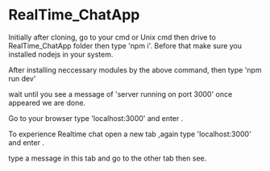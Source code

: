 # RealTime_ChatApp

Initially after cloning, go to your cmd or Unix cmd then drive to RealTime_ChatApp folder then 
type 'npm i'.
Before that make sure you installed nodejs in your system.

After installing neccessary modules by the above command,
then type 'npm run dev'

wait until you see a message of 'server running on port 3000'
once appeared we are done.

Go to your browser type 'localhost:3000' and enter .

To experience Realtime chat
open a new tab ,again type 'localhost:3000' and enter .

type a message in this tab and go to the other tab then see.
